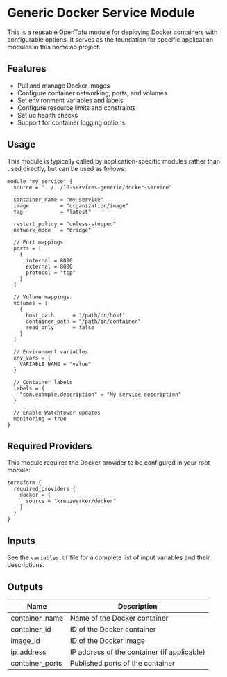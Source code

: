 # Generic Docker Service Module

This is a reusable OpenTofu module for deploying Docker containers with configurable options. It serves as the foundation for specific application modules in this homelab project.

## Features

- Pull and manage Docker images
- Configure container networking, ports, and volumes
- Set environment variables and labels
- Configure resource limits and constraints
- Set up health checks
- Support for container logging options

## Usage

This module is typically called by application-specific modules rather than used directly, but can be used as follows:

```hcl
module "my_service" {
  source = "../../10-services-generic/docker-service"

  container_name = "my-service"
  image          = "organization/image"
  tag            = "latest"
  
  restart_policy = "unless-stopped"
  network_mode   = "bridge"
  
  // Port mappings
  ports = [
    {
      internal = 8080
      external = 8080
      protocol = "tcp"
    }
  ]
  
  // Volume mappings
  volumes = [
    {
      host_path      = "/path/on/host"
      container_path = "/path/in/container"
      read_only      = false
    }
  ]
  
  // Environment variables
  env_vars = {
    VARIABLE_NAME = "value"
  }
  
  // Container labels
  labels = {
    "com.example.description" = "My service description"
  }
  
  // Enable Watchtower updates
  monitoring = true
}
```

## Required Providers

This module requires the Docker provider to be configured in your root module:

```hcl
terraform {
  required_providers {
    docker = {
      source = "kreuzwerker/docker"
    }
  }
}
```

## Inputs

See the `variables.tf` file for a complete list of input variables and their descriptions.

## Outputs

| Name | Description |
|------|-------------|
| container_name | Name of the Docker container |
| container_id | ID of the Docker container |
| image_id | ID of the Docker image |
| ip_address | IP address of the container (if applicable) |
| container_ports | Published ports of the container |
